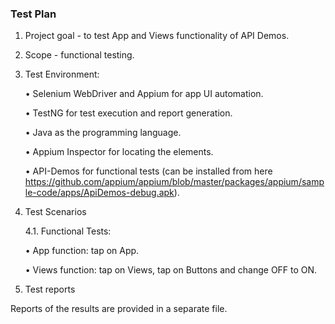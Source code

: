 ### Test Plan

1. Project goal - to test App and Views functionality of API Demos.

2. Scope - functional testing.

3. Test Environment:

     • Selenium WebDriver and Appium for app UI automation.

     • TestNG for test execution and report generation.

     • Java as the programming language.

     • Appium Inspector for locating the elements.

     • API-Demos for functional tests (can be installed from here https://github.com/appium/appium/blob/master/packages/appium/sample-code/apps/ApiDemos-debug.apk).

5. Test Scenarios

   4.1. Functional Tests:

     •  App function: tap on App.

     •  Views function: tap on Views, tap on Buttons and change OFF to ON.

6. Test reports

Reports of the results are provided in a separate file.
